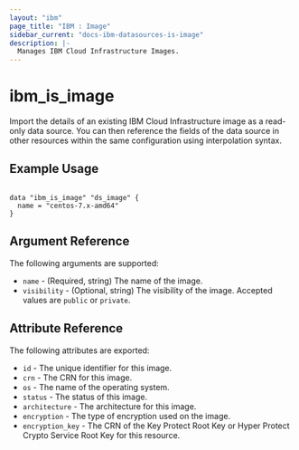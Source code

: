 ```yaml
---
layout: "ibm"
page_title: "IBM : Image"
sidebar_current: "docs-ibm-datasources-is-image"
description: |-
  Manages IBM Cloud Infrastructure Images.
---
```


# ibm\_is_image

Import the details of an existing IBM Cloud Infrastructure image as a read-only data source. You can then reference the fields of the data source in other resources within the same configuration using interpolation syntax.


## Example Usage

```hcl

data "ibm_is_image" "ds_image" {
  name = "centos-7.x-amd64"
}

```

## Argument Reference

The following arguments are supported:

* `name` - (Required, string) The name of the image.
* `visibility` - (Optional, string) The visibility of the image. Accepted values are `public` or `private`.


## Attribute Reference

The following attributes are exported:

* `id` - The unique identifier for this image.
* `crn` - The CRN for this image.
* `os` - The name of the operating system.
* `status` - The status of this image.
* `architecture` - The architecture for this image.
* `encryption` - The type of encryption used on the image.
* `encryption_key` - The CRN of the Key Protect Root Key or Hyper Protect Crypto Service Root Key for this resource.

